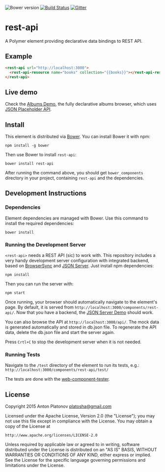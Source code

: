 ![Bower version](https://img.shields.io/bower/v/rest-api.svg)
[![Build Status](https://travis-ci.org/platosha/rest-api.svg?branch=master)](https://travis-ci.org/platosha/rest-api)
[![Gitter](https://badges.gitter.im/platosha/rest-api.svg)](https://gitter.im/platosha/rest-api?utm_source=badge&utm_medium=badge&utm_campaign=pr-badge)

# rest-api

A Polymer element providing declarative data bindings to REST API.

## Example

```html
<rest-api url="http://localhost:3000">
  <rest-api-resource name="books" collection="{{books}}"></rest-api-resource>
</rest-api>
```

## Live demo

Check the [Albums Demo](http://platosha.github.io/rest-api/components/rest-api/demo/index.html), the fully declarative albums browser, which uses [JSON Placeholder API](http://jsonplaceholder.typicode.com/).

## Install

This element is distributed via [Bower](http://bower.io/). You can install
Bower it with npm:

    npm install -g bower

Then use Bower to install `rest-api`:

    bower install rest-api

After running the command above, you should get `bower_components` directory
in your project, containing `rest-api` and the dependencies.

## Development Instructions

### Dependencies

Element dependencies are managed with Bower. Use this command to install the
required dependencies:

    bower install

### Running the Development Server

`<rest-api>` needs a REST API (sic) to work with. This repository includes a
very handy development server configuration with integrated backend, based on
[BrowserSync](https://www.browsersync.io/) and
[JSON Server](https://github.com/typicode/json-server). Just install npm
dependencies:

    npm install

Then you can run the server with:

    npm start

Once running, your browser should automatically navigate to the element's page.
By default, it is served from `http://localhost:3000/components/rest-api/`. Now
that you have a backend, the [JSON Server Demo](http://localhost:3000/compontents/rest-api/demo/json-server.html)
should work.

You can also browse the API at `http://localhost:3000/api/`. The mock data is
generated automatically and stored in db.json file. To regenerate the API data,
delete the db.json file and start the server again.

Press `Crtl+C` to stop the development server when it is not needed.

### Running Tests

Navigate to the `/test` directory of the element to run its tests, e.g.:
`http://localhost:3000/components/rest-api/test/`

The tests are done with the [web-component-tester](https://github.com/Polymer/web-component-tester).

## License

Copyright 2015 Anton Platonov <platosha@gmail.com>

Licensed under the Apache License, Version 2.0 (the "License");
you may not use this file except in compliance with the License.
You may obtain a copy of the License at

    http://www.apache.org/licenses/LICENSE-2.0

Unless required by applicable law or agreed to in writing, software
distributed under the License is distributed on an "AS IS" BASIS,
WITHOUT WARRANTIES OR CONDITIONS OF ANY KIND, either express or implied.
See the License for the specific language governing permissions and
limitations under the License.
